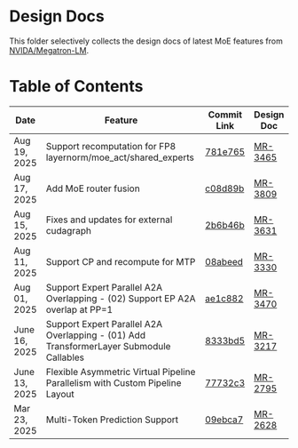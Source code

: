 # Design Docs

This folder selectively collects the design docs of latest MoE features from [NVIDA/Megatron-LM](https://github.com/NVIDIA/Megatron-LM).

# Table of Contents

| Date | Feature | Commit Link | Design Doc |
|------|---------|---------|------------|
|Aug 19, 2025|Support recomputation for FP8 layernorm/moe_act/shared_experts|[781e765](https://github.com/NVIDIA/Megatron-LM/commit/781e765818b86b8f2e03ac6bb6b09aaaa9d17074)|[MR-3465](./MR3465-support_recomputation_for_fp8_layernorm_moe_act_shared_experts.md)|
|Aug 17, 2025|Add MoE router fusion|[c08d89b](https://github.com/NVIDIA/Megatron-LM/commit/c08d89bea05b2071855733da684a5c15873e913f)|[MR-3809](./MR3809-add_moe_router_fusion.md)|
|Aug 15, 2025|Fixes and updates for external cudagraph|[2b6b46b](https://github.com/NVIDIA/Megatron-LM/commit/2b6b46b796bb8a6c5388e5abd95aad0c97eda391)|[MR-3631](./MR3631-fixes_and_updates_for_external_cudagraph.md)|
|Aug 11, 2025|Support CP and recompute for MTP|[08abeed](https://github.com/NVIDIA/Megatron-LM/commit/08abeedbfe8ac172a1243baf4e55504290d840f8)|[MR-3330](./MR3330-support_cp_and_recompute_for_mtp.md)|
|Aug 01, 2025|Support Expert Parallel A2A Overlapping - (02) Support EP A2A overlap at PP=1|[ae1c882](https://github.com/NVIDIA/Megatron-LM/commit/ae1c88296f465ab4ac9c503d75a57ba4044c47d1)|[MR-3470](./MR3470-support_ep_a2a_overlapping_2_at_pp=1.md)|
|June 16, 2025|Support Expert Parallel A2A Overlapping - (01) Add TransformerLayer Submodule Callables|[8333bd5](https://github.com/NVIDIA/Megatron-LM/commit/8333bd5bb6de2bdbdb3ebebf224b4a339a04ec90)|[MR-3217](./MR3217-support_ep_a2a_overlapping_1_transformer_layer_callables.md)|
|June 13, 2025|Flexible Asymmetric Virtual Pipeline Parallelism with Custom Pipeline Layout|[77732c3](https://github.com/NVIDIA/Megatron-LM/commit/77732c3628ea6843b64d0aa2b02017bd05dddcdb)|[MR-2795](./MR2795-flexible_asym_vpp_with_custom_pp_layout.md)|
|Mar 23, 2025|Multi-Token Prediction Support|[09ebca7](https://github.com/NVIDIA/Megatron-LM/commit/09ebca716da7651fce9e7c161184ea3cf11d6378)|[MR-2628](./MR2628-mtp_support.md)|

